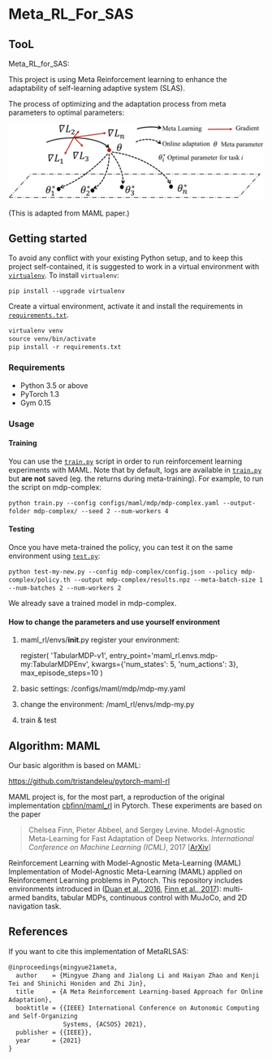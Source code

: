 # Meta_RL_For_SAS
## TooL
Meta_RL_for_SAS:

This project is using Meta Reinforcement learning to enhance the adaptability of self-learning adaptive system (SLAS).

The process of optimizing and the adaptation process from meta parameters to optimal parameters:

![figure](MRL.png)

(This is adapted from MAML paper.)

## Getting started
To avoid any conflict with your existing Python setup, and to keep this project self-contained, it is suggested to work in a virtual environment with [`virtualenv`](http://docs.python-guide.org/en/latest/dev/virtualenvs/). To install `virtualenv`:
```
pip install --upgrade virtualenv
```
Create a virtual environment, activate it and install the requirements in [`requirements.txt`](requirements.txt).
```
virtualenv venv
source venv/bin/activate
pip install -r requirements.txt
```

### Requirements
 - Python 3.5 or above
 - PyTorch 1.3
 - Gym 0.15

### Usage

#### Training
You can use the [`train.py`](train.py) script in order to run reinforcement learning experiments with MAML. Note that by default, logs are available in [`train.py`](train.py) but **are not** saved (eg. the returns during meta-training). For example, to run the script on mdp-complex:
```
python train.py --config configs/maml/mdp/mdp-complex.yaml --output-folder mdp-complex/ --seed 2 --num-workers 4
```

#### Testing
Once you have meta-trained the policy, you can test it on the same environment using [`test.py`](test.py):
```
python test-my-new.py --config mdp-complex/config.json --policy mdp-complex/policy.th --output mdp-complex/results.npz --meta-batch-size 1 --num-batches 2 --num-workers 2
```
We already save a trained model in mdp-complex.

#### How to change the parameters and use yourself environment
1) maml_rl/envs/__init__.py
	register your environment:
	
	register(
    'TabularMDP-v1',
    entry_point='maml_rl.envs.mdp-my:TabularMDPEnv',
    kwargs={'num_states': 5, 'num_actions': 3},
    max_episode_steps=10
)

2) basic settings:
/configs/maml/mdp/mdp-my.yaml

3) change the environment:
/maml_rl/envs/mdp-my.py

4) train & test

## Algorithm: MAML
Our basic algorithm is based on MAML:

https://github.com/tristandeleu/pytorch-maml-rl

MAML project is, for the most part, a reproduction of the original implementation [cbfinn/maml_rl](https://github.com/cbfinn/maml_rl/) in Pytorch. These experiments are based on the paper
> Chelsea Finn, Pieter Abbeel, and Sergey Levine. Model-Agnostic Meta-Learning for Fast Adaptation of Deep
Networks. _International Conference on Machine Learning (ICML)_, 2017 [[ArXiv](https://arxiv.org/abs/1703.03400)]


Reinforcement Learning with Model-Agnostic Meta-Learning (MAML)
Implementation of Model-Agnostic Meta-Learning (MAML) applied on Reinforcement Learning problems in Pytorch. This repository includes environments introduced in ([Duan et al., 2016](https://arxiv.org/abs/1611.02779), [Finn et al., 2017](https://arxiv.org/abs/1703.03400)): multi-armed bandits, tabular MDPs, continuous control with MuJoCo, and 2D navigation task.


## References

If you want to cite this implementation of MetaRLSAS:
```
@inproceedings{mingyue21ameta,
  author    = {Mingyue Zhang and Jialong Li and Haiyan Zhao and Kenji Tei and Shinichi Honiden and Zhi Jin},
  title     = {A Meta Reinforcement Learning-based Approach for Online Adaptation},
  booktitle = {{IEEE} International Conference on Autonomic Computing and Self-Organizing
               Systems, {ACSOS} 2021},
  publisher = {{IEEE}},
  year      = {2021}
}
```
